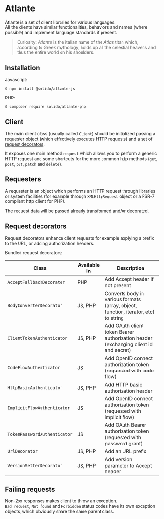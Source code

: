 # Atlante

Atlante is a set of client libraries for various languages.  
All the clients have similar functionalities, behaviors and names (where possible) and implement language standards if present.

> Curiosity: _Atlante_ is the italian name of the _Atlas_ titan which, according to Greek mythology, holds
> up all the celestial heavens and thus the entire world on his shoulders.

## Installation

Javascript:

```shell
$ npm install @solido/atlante-js
```

PHP:

```shell
$ composer require solido/atlante-php
```

## Client

The main client class (usually called `Client`) should be initialized passing a requester object (which effectively
executes HTTP requests) and a set of [request decorators](?id=request-decorators).

It exposes one main method `request` which allows you to perform a generic HTTP request and some shortcuts for
the more common http methods (`get`, `post`, `put`, `patch` and `delete`).

## Requesters

A requester is an object which performs an HTTP request through libraries or system facilities (for example through
`XMLHttpRequest` object or a PSR-7 compliant http client for PHP).

The request data will be passed already transformed and/or decorated.

## Request decorators

Request decorators enhance client requests for example applying a prefix to the URL, or adding authorization headers.

Bundled request decorators:

| Class                        | Available in | Description 
| ---------------------------- | ------------ | -------------
| `AcceptFallbackDecorator`    | PHP          | Add Accept header if not present
| `BodyConverterDecorator`     | JS, PHP      | Converts body in various formats (array, object, function, iterator, etc) to string
| `ClientTokenAuthenticator`   | JS, PHP      | Add OAuth client token Bearer authorization header (exchanging client id and secret)
| `CodeFlowAuthenticator`      | JS           | Add OpenID connect authorization token (requested with code flow)
| `HttpBasicAuthenticator`     | JS, PHP      | Add HTTP basic authorization header
| `ImplicitFlowAuthenticator`  | JS           | Add OpenID connect authorization token (requested with implicit flow)
| `TokenPasswordAuthenticator` | JS           | Add OAuth Bearer authorization token (requested with password grant)
| `UrlDecorator`               | JS, PHP      | Add an URL prefix
| `VersionSetterDecorator`     | JS, PHP      | Add version parameter to Accept header

## Failing requests

Non-2xx responses makes client to throw an exception.  
`Bad request`, `Not found` and `Forbidden` status codes have its own exception objects, which obviously
share the same parent class.
